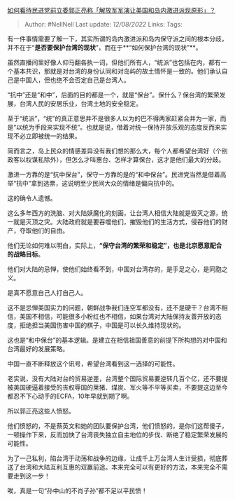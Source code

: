 [如何看待民进党前立委郭正亮称「解放军军演让美国和岛内激进派现原形」？](https://www.zhihu.com/question/547364464/answer/2615344212)

>Author: #NellNell
>Last update: *12/08/2022*
>Links:
>Tags:

有一件事情需要了解一下，其实所谓的岛内激进派和岛内保守派之间的根本分歧，并不在于“**是否要保护台湾的现状**”，而在于**“如何保护台湾的现状”**。

虽然直播间里好像人仰马翻各执一词，但他们所有人，“统派”也包括在内，都有一个基本共识，那就是对台湾的身份认同和对岛屿的故土情怀是一致的。他们承认自己是中国人，但也绝不会否定自己是台湾人。

“抗中”还是“和中”，后面的目的都是一个，就是“保台”。保什么？保台湾的繁荣发展，台湾人民的安居乐业，台湾土地的安全稳定。

至于“统派”，“统”的真正意思并不是很多人以为的巴不得两家赶紧合并为一家，而是“以统为手段来实现不统”。也就是说，借着对统一保持开放乐观的态度反而来实现不必立即被统一的结果。

简而言之，岛上民众的情感差异没有我们想的那么大，每个人都希望台湾好（个别政客以权谋私除外），但怎么才叫惠台、怎样才算保台，这才是他们最大的分歧。

激进一方靠的是“抗中保台”，保守一方靠的是的“和中保台”。民进党当然是借着高举“抗中”拿到选票，这说明至少民间大众的情绪是偏向抗中的。

这的确令人遗憾。

这么多年西方的洗脑、对大陆妖魔化的刻画，让台湾人相信大陆就是毁灭之源，统一就是灭顶之灾。大陆政府就是要吞噬他们，摧毁他们的生活方式，侵吞他们的财产，夺取他们的自由。

他们无论如何难以明白，实际上，**“保守台湾的繁荣和稳定”，也是北京愿意配合的战略目标**。

他们对大陆的忌惮，使他们始终看不到，中国对台湾存的，是手足之心，是同胞之义。

是真不愿意自己人打自己人。

这不是忌惮美国实力的问题，朝鲜战争我们连空军都没有，还不是硬干？台湾不相信，美国不相信，可能很多小粉红也不相信，如果台湾对大陆保持友善开放的态度，拒绝担当美国伤害中国的棋子，中国是可以长久维持现状的。

这也是“和中保台”的基本逻辑。是建立在相信祖国善意的前提下所构想的对中国和台湾最好的发展策略。

中国一直不断释放这个讯号，希望台湾看到这一选择的可能性。

老实说，没有大陆对台的贸易逆差，台湾整个国际贸易要逆转几百个亿，还不要提被美国硬逼着接受的丧权辱国的莱猪、煤炭、军火等不平等买卖，不要提这边至今都忍不下心动手的ECFA，10年早就到期了啊。

所以郭正亮这些人愤怒。

他们愤怒的，不是蔡英文和她的团队要保护台湾，他们愤怒的，是你们这帮傻子，一顿操作下来，反而加快了台湾丧失独立自主地位的步伐、断绝了稳定繁荣发展的可能性。

为了一己私利，陷台湾于动荡和战争的边缘，让成千上万台湾人生计受损，彻底葬送了台湾和大陆互利互惠的双赢前途。本来完全可以有更好的方法，本来完全不需要走到这一步！

唉，真是一句“孙中山的不肖子孙”都不足以平民愤！

